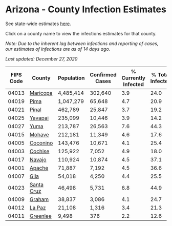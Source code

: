 # Arizona - County Infection Estimates

See state-wide estimates [here](/infections/us-az).

Click on a county name to view the infections estimates for that county.

*Note: Due to the inherent lag between infections and reporting of cases, our estimates of infections are as of 14 days ago.*

*Last updated: December 27, 2020*

|   FIPS Code |                   County |   Population |   Confirmed Cases |   % Currently Infected |   % Total Infected |
|-------------|--------------------------|--------------|-------------------|------------------------|--------------------|
|       04013 |     [Maricopa](maricopa) |    4,485,414 |           302,640 |                    3.9 |               24.0 |
|       04019 |             [Pima](pima) |    1,047,279 |            65,648 |                    4.7 |               20.9 |
|       04021 |           [Pinal](pinal) |      462,789 |            25,847 |                    3.7 |               19.2 |
|       04025 |       [Yavapai](yavapai) |      235,099 |            10,446 |                    3.9 |               14.2 |
|       04027 |             [Yuma](yuma) |      213,787 |            26,563 |                    7.6 |               44.3 |
|       04015 |         [Mohave](mohave) |      212,181 |            11,349 |                    4.6 |               17.6 |
|       04005 |     [Coconino](coconino) |      143,476 |            10,671 |                    4.1 |               25.4 |
|       04003 |       [Cochise](cochise) |      125,922 |             7,052 |                    4.9 |               18.0 |
|       04017 |         [Navajo](navajo) |      110,924 |            10,874 |                    4.5 |               37.1 |
|       04001 |         [Apache](apache) |       71,887 |             7,192 |                    4.5 |               36.6 |
|       04007 |             [Gila](gila) |       54,018 |             4,250 |                    4.4 |               25.5 |
|       04023 | [Santa Cruz](santa-cruz) |       46,498 |             5,731 |                    6.8 |               44.9 |
|       04009 |         [Graham](graham) |       38,837 |             3,086 |                    4.1 |               24.7 |
|       04012 |         [La Paz](la-paz) |       21,108 |             1,316 |                    3.4 |               21.3 |
|       04011 |     [Greenlee](greenlee) |        9,498 |               376 |                    2.2 |               12.6 |